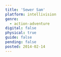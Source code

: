 ```yaml
---
title: 'Sewer Sam'
platform: intellivision
genre:
  - action-adventure
digital: false
physical: true
guide: false
pending: false
posted: 2014-02-14
---
```

